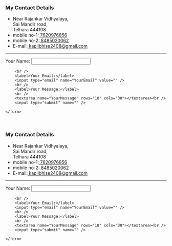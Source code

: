 <!DOCTYPE html>

<html lang="en" xmlns="http://www.w3.org/1999/xhtml">
<head>
    <meta charset="utf-8" />
    <title></title>
</head>
<body>
    <h3>My Contact Details</h3>
    <ul>
        <li>Near Rajankar Vidhyalaya,<br />Sai Mandir road,<br />Telhara 444108</li>
        <li>mobile no-1:<a href="#"> 7620976856</a></li>
        <li>mobile no-2:<a href="#"> 8485020062</a></li>
        <li>E-mail:<a href="#"> kapilbhise2408@gmail.com</a></li>
    </ul>
    <hr />
    <form action="mailto:londonappbrewery.com" method="post" enctype="text/plain">
        <label>Your Name:</label>
        <input type="text" name="yourName" value="" />

        <br />
        <label>Your Email:</label>
        <input type="email" name="YourEmail" value="" />
        <br />
        <label>Your Message:</label>
        <br />
        <textarea name="YourMessage" rows="10" cols="30"></textarea><br />
        <input type="submit" name="" />

    </form>
</body>
</html>﻿<!DOCTYPE html>

<html lang="en" xmlns="http://www.w3.org/1999/xhtml">
<head>
    <meta charset="utf-8" />
    <title></title>
</head>
<body>
    <h3>My Contact Details</h3>
    <ul>
        <li>Near Rajankar Vidhyalaya,<br />Sai Mandir road,<br />Telhara 444108</li>
        <li>mobile no-1:<a href="#"> 7620976856</a></li>
        <li>mobile no-2:<a href="#"> 8485020062</a></li>
        <li>E-mail:<a href="#"> kapilbhise2408@gmail.com</a></li>
    </ul>
    <hr />
    <form action="mailto:londonappbrewery.com" method="post" enctype="text/plain">
        <label>Your Name:</label>
        <input type="text" name="yourName" value="" />

        <br />
        <label>Your Email:</label>
        <input type="email" name="YourEmail" value="" />
        <br />
        <label>Your Message:</label>
        <br />
        <textarea name="YourMessage" rows="10" cols="30"></textarea><br />
        <input type="submit" name="" />

    </form>
</body>
</html>
